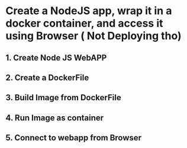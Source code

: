 # Create a NodeJS app, wrap it in a docker container, and access it using Browser ( Not Deploying tho)

## 1. Create Node JS WebAPP
## 2. Create a DockerFile
## 3. Build Image from DockerFile
## 4. Run Image as container
## 5. Connect to webapp from Browser

